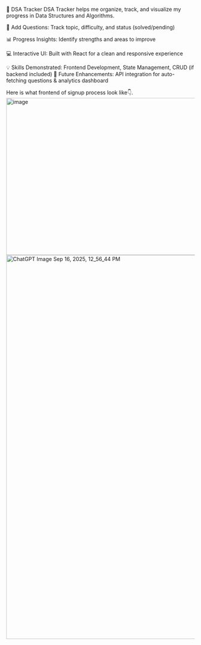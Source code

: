 🚀 DSA Tracker
DSA Tracker helps me organize, track, and visualize my progress in Data Structures and Algorithms.

📝 Add Questions: Track topic, difficulty, and status (solved/pending)

📊 Progress Insights: Identify strengths and areas to improve

💻 Interactive UI: Built with React for a clean and responsive experience

💡 Skills Demonstrated: Frontend Development, State Management, CRUD (if backend included)
🔮 Future Enhancements: API integration for auto-fetching questions & analytics dashboard

Here is what frontend of signup process look like👇.<img width="937" height="419" alt="image" src="https://github.com/user-attachments/assets/e54850db-66b2-4d7f-9f27-562b5f994bb3" />
<img width="1536" height="1024" alt="ChatGPT Image Sep 16, 2025, 12_56_44 PM" src="https://github.com/user-attachments/assets/22857be8-d544-4fef-9788-2fd5f243aa56" />
